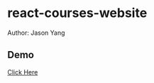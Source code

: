 # react-courses-website
Author: Jason Yang

## Demo
[Click Here](http://course_management_center.surge.sh)
